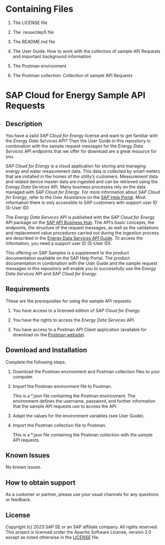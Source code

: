 # Containing Files

1. The LICENSE file

2. The .reuse/dep5 file

3. The README.md file

4. The User Guide: How to work with the collection of sample API Requests and important background information

5. The Postman environment

6. The Postman collection: Collection of sample API Requests

# SAP Cloud for Energy Sample API Requests

<!--- Register repository https://api.reuse.software/register, then add REUSE badge:
[![REUSE status](https://api.reuse.software/badge/github.com/SAP-samples/REPO-NAME)](https://api.reuse.software/info/github.com/SAP-samples/REPO-NAME)
-->

## Description
You have a valid *SAP Cloud for Energy* license and want to get familiar with the *Energy Data Services* API? Then the User Guide in this repository in combination with the sample request messages for the *Energy Data Services* API endpoints that we offer for download are a great resource for you.

*SAP Cloud for Energy* is a cloud application for storing and managing energy and water measurement data. This data is collected by smart meters that are installed in the homes of the utility’s customers. Measurement data and related device master data are ingested and can be retrieved using the *Energy Data Services* API. Many business processes rely on the data managed with *SAP Cloud for Energy*.
For more information about *SAP Cloud for Energy*, refer to the User Assistance on the [SAP Help Portal](https://help.sap.com/docs/SAP_Cloud_for_Energy). 
Most information there is only accessible to SAP customers with support user ID (S-User ID).

The *Energy Data Services* API is published with the *SAP Cloud for Energy* API package on the [SAP API Business Hub](https://api.sap.com/package/SAPC4EEDSAPIs/overview).
The API’s basic concepts, the endpoints, the structure of the request messages, as well as the validations and replacement value procedures carried out during the ingestion process are described in the [Energy Data Services API Guide](https://help.sap.com/docs/SAP_Cloud_for_Energy/960d94470c744a1fa72121ac63fa9d04/3077eb89ea66478c941246afb2b4192c.html?version=CLOUD). 
To access the information, you need a support user ID (S-User ID).

This offering on SAP Samples is a supplement to the product documentation available on the SAP Help Portal. The product documentation in combination with the User Guide and the sample request messages in this repository will enable you to successfully use the *Energy Data Services* API and *SAP Cloud for Energy*.

## Requirements
These are the prerequisites for using the sample API requests:
 
1. You have access to a licensed edition of *SAP Cloud for Energy*.

2. You have the rights to access the *Energy Data Services* API.

3. You have access to a Postman API Client application (available for download on the [Postman website](https://www.postman.com)).

## Download and Installation
Complete the following steps:

1. Download the Postman environment and Postman collection files to your computer.

2. Import the Postman environment file to Postman.

	This is a *.json file containing the Postman environment. The environment defines the username, password, and further information that the sample API requests use to access the API. 

3. Adapt the values for the environment variables (see User Guide).

4. Import the Postman collection file to Postman.

	This is a *.json file containing the Postman collection with the sample API requests.
 
## Known Issues
No known issues.

## How to obtain support
As a customer or partner, please use your usual channels for any questions or feedback.
 
## License
Copyright (c) 2023 SAP SE or an SAP affiliate company. All rights reserved. This project is licensed under the Apache Software License, version 2.0 except as noted otherwise in the [LICENSE](LICENSE) file.
